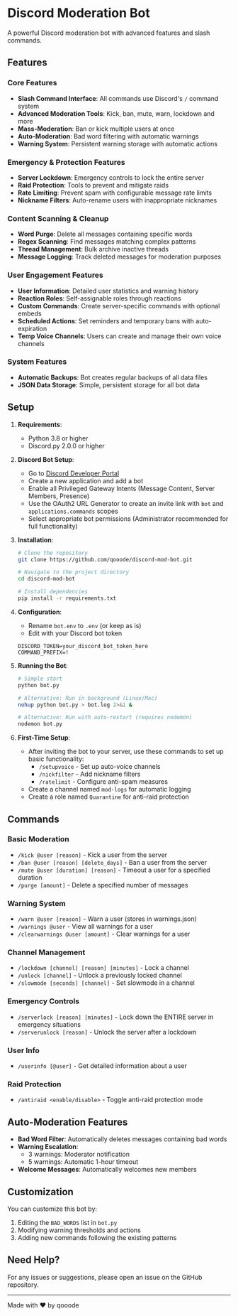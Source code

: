 # Discord Moderation Bot

A powerful Discord moderation bot with advanced features and slash commands.

## Features

### Core Features
- **Slash Command Interface**: All commands use Discord's `/` command system
- **Advanced Moderation Tools**: Kick, ban, mute, warn, lockdown and more
- **Mass-Moderation**: Ban or kick multiple users at once
- **Auto-Moderation**: Bad word filtering with automatic warnings
- **Warning System**: Persistent warning storage with automatic actions

### Emergency & Protection Features
- **Server Lockdown**: Emergency controls to lock the entire server
- **Raid Protection**: Tools to prevent and mitigate raids
- **Rate Limiting**: Prevent spam with configurable message rate limits
- **Nickname Filters**: Auto-rename users with inappropriate nicknames

### Content Scanning & Cleanup
- **Word Purge**: Delete all messages containing specific words
- **Regex Scanning**: Find messages matching complex patterns
- **Thread Management**: Bulk archive inactive threads
- **Message Logging**: Track deleted messages for moderation purposes

### User Engagement Features
- **User Information**: Detailed user statistics and warning history
- **Reaction Roles**: Self-assignable roles through reactions
- **Custom Commands**: Create server-specific commands with optional embeds
- **Scheduled Actions**: Set reminders and temporary bans with auto-expiration
- **Temp Voice Channels**: Users can create and manage their own voice channels

### System Features
- **Automatic Backups**: Bot creates regular backups of all data files
- **JSON Data Storage**: Simple, persistent storage for all bot data

## Setup

1. **Requirements**:
   - Python 3.8 or higher
   - Discord.py 2.0.0 or higher

2. **Discord Bot Setup**:
   - Go to [Discord Developer Portal](https://discord.com/developers/applications)
   - Create a new application and add a bot
   - Enable all Privileged Gateway Intents (Message Content, Server Members, Presence)
   - Use the OAuth2 URL Generator to create an invite link with `bot` and `applications.commands` scopes
   - Select appropriate bot permissions (Administrator recommended for full functionality)

3. **Installation**:
   ```bash
   # Clone the repository
   git clone https://github.com/qooode/discord-mod-bot.git
   
   # Navigate to the project directory
   cd discord-mod-bot
   
   # Install dependencies
   pip install -r requirements.txt
   ```

4. **Configuration**:
   - Rename `bot.env` to `.env` (or keep as is)
   - Edit with your Discord bot token
   ```
   DISCORD_TOKEN=your_discord_bot_token_here
   COMMAND_PREFIX=!
   ```

5. **Running the Bot**:
   ```bash
   # Simple start
   python bot.py
   
   # Alternative: Run in background (Linux/Mac)
   nohup python bot.py > bot.log 2>&1 &
   
   # Alternative: Run with auto-restart (requires nodemon)
   nodemon bot.py
   ```

6. **First-Time Setup**:
   - After inviting the bot to your server, use these commands to set up basic functionality:
     - `/setupvoice` - Set up auto-voice channels
     - `/nickfilter` - Add nickname filters
     - `/ratelimit` - Configure anti-spam measures
   - Create a channel named `mod-logs` for automatic logging
   - Create a role named `Quarantine` for anti-raid protection

## Commands

### Basic Moderation
- `/kick @user [reason]` - Kick a user from the server
- `/ban @user [reason] [delete_days]` - Ban a user from the server
- `/mute @user [duration] [reason]` - Timeout a user for a specified duration
- `/purge [amount]` - Delete a specified number of messages

### Warning System
- `/warn @user [reason]` - Warn a user (stores in warnings.json)
- `/warnings @user` - View all warnings for a user
- `/clearwarnings @user [amount]` - Clear warnings for a user

### Channel Management
- `/lockdown [channel] [reason] [minutes]` - Lock a channel
- `/unlock [channel]` - Unlock a previously locked channel
- `/slowmode [seconds] [channel]` - Set slowmode in a channel

### Emergency Controls
- `/serverlock [reason] [minutes]` - Lock down the ENTIRE server in emergency situations
- `/serverunlock [reason]` - Unlock the server after a lockdown

### User Info
- `/userinfo [@user]` - Get detailed information about a user

### Raid Protection
- `/antiraid <enable/disable>` - Toggle anti-raid protection mode

## Auto-Moderation Features

- **Bad Word Filter**: Automatically deletes messages containing bad words
- **Warning Escalation**: 
  - 3 warnings: Moderator notification
  - 5 warnings: Automatic 1-hour timeout
- **Welcome Messages**: Automatically welcomes new members

## Customization

You can customize this bot by:

1. Editing the `BAD_WORDS` list in `bot.py`
2. Modifying warning thresholds and actions
3. Adding new commands following the existing patterns

## Need Help?

For any issues or suggestions, please open an issue on the GitHub repository.

---

Made with ❤️ by qooode
